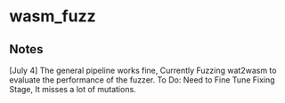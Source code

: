 # wasm_fuzz

## Notes

[July 4]
The general pipeline works fine, Currently Fuzzing wat2wasm to evaluate the performance of the fuzzer.
To Do: Need to Fine Tune Fixing Stage, It misses a lot of mutations.